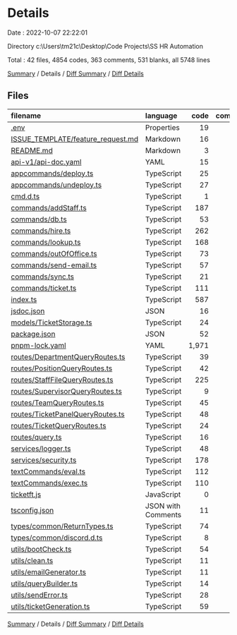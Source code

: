 # Details

Date : 2022-10-07 22:22:01

Directory c:\\Users\\tm21c\\Desktop\\Code Projects\\SS HR Automation

Total : 42 files,  4854 codes, 363 comments, 531 blanks, all 5748 lines

[Summary](results.md) / Details / [Diff Summary](diff.md) / [Diff Details](diff-details.md)

## Files
| filename | language | code | comment | blank | total |
| :--- | :--- | ---: | ---: | ---: | ---: |
| [.env](/.env) | Properties | 19 | 0 | 0 | 19 |
| [ISSUE_TEMPLATE/feature_request.md](/ISSUE_TEMPLATE/feature_request.md) | Markdown | 16 | 0 | 12 | 28 |
| [README.md](/README.md) | Markdown | 3 | 0 | 2 | 5 |
| [api-v1/api-doc.yaml](/api-v1/api-doc.yaml) | YAML | 15 | 0 | 0 | 15 |
| [appcommands/deploy.ts](/appcommands/deploy.ts) | TypeScript | 25 | 0 | 6 | 31 |
| [appcommands/undeploy.ts](/appcommands/undeploy.ts) | TypeScript | 27 | 0 | 6 | 33 |
| [cmd.d.ts](/cmd.d.ts) | TypeScript | 1 | 0 | 1 | 2 |
| [commands/addStaff.ts](/commands/addStaff.ts) | TypeScript | 187 | 0 | 2 | 189 |
| [commands/db.ts](/commands/db.ts) | TypeScript | 53 | 0 | 2 | 55 |
| [commands/hire.ts](/commands/hire.ts) | TypeScript | 262 | 3 | 11 | 276 |
| [commands/lookup.ts](/commands/lookup.ts) | TypeScript | 168 | 0 | 3 | 171 |
| [commands/outOfOffice.ts](/commands/outOfOffice.ts) | TypeScript | 73 | 0 | 2 | 75 |
| [commands/send-email.ts](/commands/send-email.ts) | TypeScript | 57 | 0 | 3 | 60 |
| [commands/sync.ts](/commands/sync.ts) | TypeScript | 21 | 0 | 2 | 23 |
| [commands/ticket.ts](/commands/ticket.ts) | TypeScript | 111 | 0 | 2 | 113 |
| [index.ts](/index.ts) | TypeScript | 587 | 24 | 69 | 680 |
| [jsdoc.json](/jsdoc.json) | JSON | 16 | 0 | 0 | 16 |
| [models/TicketStorage.ts](/models/TicketStorage.ts) | TypeScript | 24 | 0 | 3 | 27 |
| [package.json](/package.json) | JSON | 52 | 0 | 0 | 52 |
| [pnpm-lock.yaml](/pnpm-lock.yaml) | YAML | 1,971 | 0 | 320 | 2,291 |
| [routes/DepartmentQueryRoutes.ts](/routes/DepartmentQueryRoutes.ts) | TypeScript | 39 | 0 | 3 | 42 |
| [routes/PositionQueryRoutes.ts](/routes/PositionQueryRoutes.ts) | TypeScript | 42 | 0 | 4 | 46 |
| [routes/StaffFileQueryRoutes.ts](/routes/StaffFileQueryRoutes.ts) | TypeScript | 225 | 45 | 9 | 279 |
| [routes/SupervisorQueryRoutes.ts](/routes/SupervisorQueryRoutes.ts) | TypeScript | 9 | 0 | 1 | 10 |
| [routes/TeamQueryRoutes.ts](/routes/TeamQueryRoutes.ts) | TypeScript | 45 | 0 | 3 | 48 |
| [routes/TicketPanelQueryRoutes.ts](/routes/TicketPanelQueryRoutes.ts) | TypeScript | 48 | 39 | 2 | 89 |
| [routes/TicketQueryRoutes.ts](/routes/TicketQueryRoutes.ts) | TypeScript | 24 | 16 | 1 | 41 |
| [routes/query.ts](/routes/query.ts) | TypeScript | 16 | 0 | 1 | 17 |
| [services/logger.ts](/services/logger.ts) | TypeScript | 48 | 0 | 3 | 51 |
| [services/security.ts](/services/security.ts) | TypeScript | 178 | 100 | 13 | 291 |
| [textCommands/eval.ts](/textCommands/eval.ts) | TypeScript | 112 | 0 | 4 | 116 |
| [textCommands/exec.ts](/textCommands/exec.ts) | TypeScript | 110 | 34 | 6 | 150 |
| [ticketft.js](/ticketft.js) | JavaScript | 0 | 0 | 1 | 1 |
| [tsconfig.json](/tsconfig.json) | JSON with Comments | 11 | 84 | 0 | 95 |
| [types/common/ReturnTypes.ts](/types/common/ReturnTypes.ts) | TypeScript | 74 | 0 | 11 | 85 |
| [types/common/discord.d.ts](/types/common/discord.d.ts) | TypeScript | 8 | 0 | 3 | 11 |
| [utils/bootCheck.ts](/utils/bootCheck.ts) | TypeScript | 54 | 0 | 2 | 56 |
| [utils/clean.ts](/utils/clean.ts) | TypeScript | 11 | 10 | 4 | 25 |
| [utils/emailGenerator.ts](/utils/emailGenerator.ts) | TypeScript | 11 | 0 | 2 | 13 |
| [utils/queryBuilder.ts](/utils/queryBuilder.ts) | TypeScript | 14 | 0 | 0 | 14 |
| [utils/sendError.ts](/utils/sendError.ts) | TypeScript | 28 | 0 | 3 | 31 |
| [utils/ticketGeneration.ts](/utils/ticketGeneration.ts) | TypeScript | 59 | 8 | 9 | 76 |

[Summary](results.md) / Details / [Diff Summary](diff.md) / [Diff Details](diff-details.md)